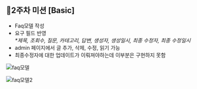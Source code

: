 <h2>💪2주차 미션 [Basic]</h2>
<ul>
  <li>Faq모델 작성</li>
  <li>요구 필드 반영</li><em>*제목, 조회수, 질문, 카테고리, 답변, 생성자, 생성일시, 최종 수정자, 최종 수정일시</em>
  <li>admin 페이지에서 글 추가, 삭제, 수정, 읽기 가능</li>
  <li>최종수정자에 대한 업데이트가 이뤄져야하는데 이부분은 구현하지 못함</li>
</ul>

![faq모델](https://user-images.githubusercontent.com/53210680/163988550-276de0ab-1866-4f6c-998f-eb63978050ed.PNG)

![faq모델2](https://user-images.githubusercontent.com/53210680/163988496-c387f592-d7a7-44ac-9fec-5e1d43569032.PNG)
